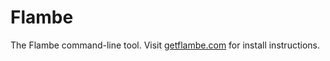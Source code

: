 # Flambe

The Flambe command-line tool. Visit [getflambe.com] for install instructions.

[getflambe.com]: http://getflambe.com
